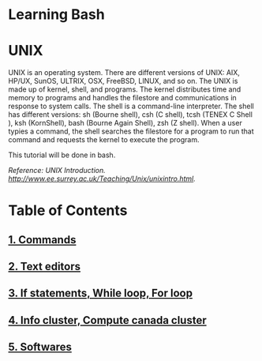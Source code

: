 # Learning Bash  

# UNIX
UNIX is an operating system. There are different versions of UNIX: AIX, HP/UX, SunOS, ULTRIX, OSX, FreeBSD, LINUX, and so on. The UNIX is made up of kernel, shell, and programs. The kernel distributes time and memory to programs and handles the filestore and communications in response to system calls. The shell is a command-line interpreter. The shell has different versions: sh (Bourne shell), csh (C shell), tcsh (TENEX C Shell
), ksh (KornShell), bash (Bourne Again Shell), zsh (Z shell). When a user typies a command, the shell searches the filestore for a program to run that command and requests the kernel to execute the program. 

This tutorial will be done in bash. 

*Reference: UNIX Introduction. http://www.ee.surrey.ac.uk/Teaching/Unix/unixintro.html.*
# Table of Contents
## [1. Commands](https://github.com/sux21/Batstone_Lab_UNIX_Tutorial/blob/main/commands.md)
## [2. Text editors](https://github.com/sux21/Batstone_Lab_UNIX_Tutorial/blob/main/editors.md)
## [3. If statements, While loop, For loop](https://github.com/sux21/Batstone_Lab_UNIX_Tutorial/blob/main/loops.md)
## [4. Info cluster, Compute canada cluster](https://github.com/sux21/Batstone_Lab_UNIX_Tutorial/blob/main/cluster.md)
## [5. Softwares](https://github.com/sux21/Batstone_Lab_UNIX_Tutorial/blob/main/softwares.md)
